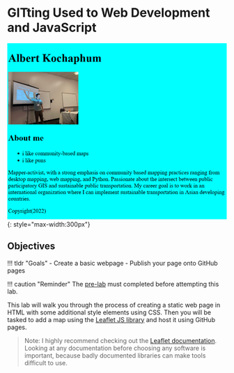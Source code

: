 # GITting Used to Web Development and JavaScript

![](././media/hello_world.png){: style="max-width:300px"}
## Objectives

!!! tldr "Goals"
    - Create a basic webpage
    - Publish your page onto GitHub pages

!!! caution "Reminder"
    The [pre-lab](../../assignments/week1/prelab) must completed before attempting this lab.


This lab will walk you through the process of creating a static web page in HTML with some additional style elements using CSS. Then you will be tasked to add a map using the [Leaflet JS library](https://www.leafletjs.com/) and host it using GitHub pages.

>Note: I highly recommend checking out the [Leaflet documentation](https://leafletjs.com/reference.html). Looking at any documentation before choosing any software is important, because badly documented libraries can make tools difficult to use. 
